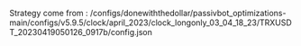 Strategy come from : /configs/donewiththedollar/passivbot_optimizations-main/configs/v5.9.5/clock/april_2023/clock_longonly_03_04_18_23/TRXUSDT_20230419050126_0917b/config.json